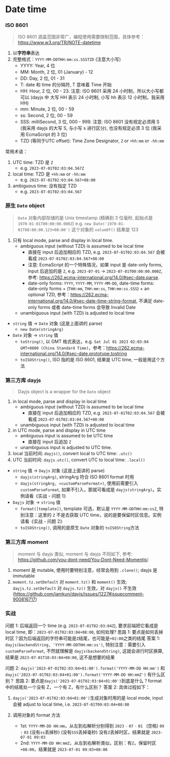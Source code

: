 # Date time

### ISO 8601

> ISO 8601 涵盖范围非常广，编程使用需要限制范围，具体参考：<https://www.w3.org/TR/NOTE-datetime>

1. 以**字符串**表达
1. 完整格式：`YYYY-MM-DDTHH:mm:ss.SSSTZD` (注意大小写)
   - YYYY: Year, 4 位
   - MM: Month, 2 位, 01 (January) - 12
   - DD: Day, 2 位, 01 - 31
   - T: date 和 time 的分隔符, T 意味着 Time 开始
   - HH: Hour, 2 位, 00 - 23. 注意: ISO 8601 采用 24 小时制，所以大小写都可以 (dayjs 中 大写 HH 表示 24 小时制, 小写 hh 表示 12 小时制，我采用 HH)
   - mm: Minute, 2 位, 00 - 59
   - ss: Second, 2 位, 00 - 59
   - SSS: milliSecond, 3 位, 000 - 999. 注意: ISO 8601 没有规定必须用 S (我采用 dayjs 的大写 S, 与小写 s 进行区分), 也没有规定必须 3 位 (我采用 EcmaScript 的 3 位)
   - TZD (等同于UTC offset): Time Zone Designator, `Z` or `+hh:mm` or `-hh:mm`

常用术语：

1. UTC time: TZD 是 `Z`
   - e.g. `2023-07-01T02:03:04.567Z`
1. local time: TZD 是 `+hh:mm` or `-hh:mm`
   - e.g. `2023-07-01T02:03:04.567+08:00`
1. ambiguous time: 没有指定 TZD
   - e.g. `2023-07-01T02:03:04.567`

### 原生 `Date` object

> `Date` 对象内部存储的是 Unix timestamp (精确到 3 位毫秒, 起始点是 `1970-01-01T00:00:00.000Z`)
> e.g. `new Date('1970-01-01T08:00:00.123+08:00')` 这个对象的 `valueOf()` 结果是 123

1. 只有 local mode, parse and display in local time.
   - ambiguous input (without TZD) is assumed to be local time
     - 直接在 input 后追加相应的 TZD, e.g. `2023-07-01T02:03:04.567` 会被看成 `2023-07-01T02:03:04.567+08:00`
     - 注意: EcmaScript 的一个特殊情况，如果 input 是 date-only forms, input 后追加的是 `Z`, e.g. `2023-07-01` -> `2023-07-01T00:00:00.000Z`, 参考: <https://262.ecma-international.org/14.0/#sec-date.parse>.
     - date-only forms: `YYYY`, `YYYY-MM`, `YYYY-MM-DD`, date-time forms: date-only forms + (`THH:mm`, `THH:mm:ss`, `THH:mm:ss.SSS`) + an optional TZD, 参考：<https://262.ecma-international.org/14.0/#sec-date-time-string-format>, 不满足 date-only forms 或者 date-time forms 会导致 Invalid Date
   - unambiguous input (with TZD) is adjusted to local time

- `string` 值 -> `Date` 对象 (这是上面讲的 parse)
  - `new Date(stringArg)`
- `Date` 对象 -> `string` 值
  - `toString()`, 以 GMT 格式表达，e.g. `Sat Jul 01 2023 02:03:04 GMT+0800 (China Standard Time)`，参考：<https://262.ecma-international.org/14.0/#sec-date.prototype.tostring>
  - `toISOString()`, ISO 指的是 ISO 8601, 结果是 UTC time, 一般是用这个方法

### 第三方库 dayjs

> Dayjs object is a wrapper for the `Date` object

1. in local mode, parse and display in local time
   - ambiguous input (without TZD) is assumed to be local time
     - 直接在 input 后追加相应的 TZD, e.g. `2023-07-01T02:03:04.567` 会被看成 `2023-07-01T02:03:04.567+08:00`
   - unambiguous input (with TZD) is adjusted to local time
1. in UTC mode, parse and display in UTC time
   - ambiguous input is assumed to be UTC time
     - 直接在 input 后追加 `Z`
   - unambiguous input is adjusted to UTC time.
1. local 当前时间: `dayjs()`, convert local to UTC time: `.utc()`
1. UTC 当前时间: `dayjs.utc()`, convert UTC to local time: `.local()`

- `string` 值 -> `Dayjs` 对象 (这是上面讲的 parse)
  - `dayjs(stringArg)`, stringArg 符合 ISO 8601 format 时用
  - `dayjs(stringArg, <customParseFormat>)`, 使用前需要引入 `customParseFormat`, 如果不引入，那就可看成是 `dayjs(stringArg)`。实例请看《实战 - 问题 1》
- `Dayjs` 对象 -> `string` 值
  - `format([template])`, template 可选，默认是 `YYYY-MM-DDTHH:mm:ssZ`, 特别注意：这里的 `Z` 不是去获取 UTC time，说的是要保留时区信息。实例请看《实战 - 问题 2》
  - `toISOString()`, 调用的是原生 `Date` 对象的 `toISOString`方法

### 第三方库 moment

> moment 与 dayjs 类似, moment 与 dayjs 不同如下, 参考: <https://github.com/you-dont-need/You-Dont-Need-Momentjs>)

1. moment 是 mutable, 使用时要特别注意，经常会用到 `.clone()`; dayjs 是 immutable
1. `moment.tz.setDefault` 对 `moment.tz()` 和 `moment()` 生效; `dayjs.tz.setDefault` 对 `dayjs.tz()` 生效，对 `dayjs()` 不生效 (<https://github.com/iamkun/dayjs/issues/1227#issuecomment-900816717>)

### 实战

问题 1: 后端返回一个 time (e.g. `2023-07-01T02:03:04Z`), 要求前端把它看成是 local time, 即：`2023-07-01T02:03:04+08:00`, 如何处理?
思路 1: 要点是如何丢掉时区？因为后端返回的字符串可能是`Z`结尾，也可能是`+02:00`之类的结尾
答案 1: `dayjs(backendString, 'YYYY-MM-DDTHH:mm:ss')`, 特别注意：需要引入 `customParseFormat`, 不然就理解是 `dayjs(backendString)`, 这就会进行时区换算, 结果是 `2023-07-01T10:03:04+08:00`, 这不是想要的结果

问题 2: `dayjs('2023-07-01T02:03:04+01:00').format('YYYY-MM-DD HH:mm')` 和 `dayjs('2023-07-01T02:03:04+01:00').format('YYYY-MM-DD HH:mmZ')` 有什么区别？
思路 2: 要点是`dayjs('2023-07-01T02:03:04+01:00')`到底是什么？format 中的结尾处一个没有 Z，一个有 Z，有什么区别？
答案 2: 具体过程如下：

1. `dayjs('2023-07-01T02:03:04+01:00')`生成对象时用的是 local mode, input 会被 adjust to local time, i.e. `2023-07-01T09:03:04+08:00`
1. 调用对象的 format 方法

   - 1st: `YYYY-MM-DD HH:mm`，从左到右解析分别得到 `2023` `-` `07` `-` `01` ` `(空格) `09` `:` `03` (没有`ss`丢掉秒) (没有`SSS`丢掉毫秒) 没有`Z`丢掉时区，结果就是 `2023-07-01 09:03`
   - 2nd: `YYYY-MM-DD HH:mmZ`，从左到右解析类似，区别：有`Z`，保留时区`+08:00`，结果就是 `2023-07-01 09:03+08:00`
